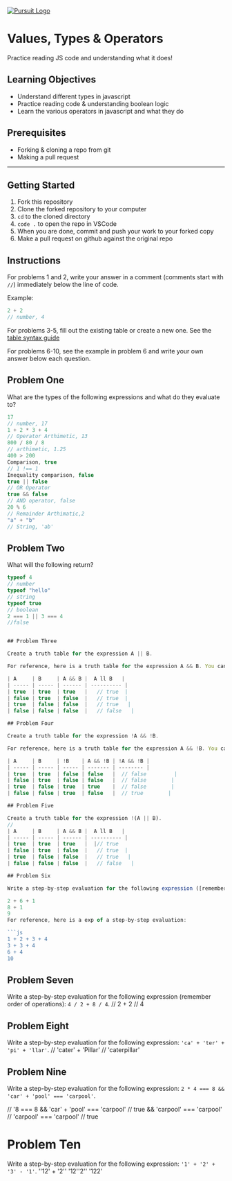 [![Pursuit Logo](https://avatars1.githubusercontent.com/u/5825944?s=200&v=4)](https://pursuit.org)

# Values, Types & Operators

Practice reading JS code and understanding what it does!

## Learning Objectives

- Understand different types in javascript
- Practice reading code & understanding boolean logic
- Learn the various operators in javascript and what they do

## Prerequisites

- Forking & cloning a repo from git
- Making a pull request

---

## Getting Started

1. Fork this repository
1. Clone the forked repository to your computer
1. `cd` to the cloned directory
1. `code .` to open the repo in VSCode
1. When you are done, commit and push your work to your forked copy
1. Make a pull request on github against the original repo

## Instructions

For problems 1 and 2, write your answer in a comment (comments start with `//`) immediately below the line of code.

Example:

```js
2 + 2
// number, 4
```

For problems 3-5, fill out the existing table or create a new one. See the [table syntax guide](https://www.markdownguide.org/extended-syntax#tables)

For problems 6-10, see the example in problem 6 and write your own answer below each question.



## Problem One

What are the types of the following expressions and what do they evaluate to?

```js
17
// number, 17
1 + 2 * 3 + 4
// Operator Arthimetic, 13
800 / 80 / 8
// arthimetic, 1.25    
400 > 200
Comparison, true
// 1 !== 1
Inequality comparison, false
true || false
// OR Operator
true && false
// AND operator, false
20 % 6
// Remainder Arthimatic,2
"a" + "b"
// String, 'ab'
```

## Problem Two

What will the following return?

```js
typeof 4
// number
typeof "hello"
// string
typeof true
// boolean
2 === 1 || 3 === 4
//false


## Problem Three

Create a truth table for the expression A || B.

For reference, here is a truth table for the expression A && B. You can fill out the last column. Don't worry about keeping the spacing exact.

| A     | B     | A && B |  A ll B   |
| ----- | ----- | ------ | ---------- |
| true  | true  | true   |   // true  |
| false | true  | false  |   // true  |
| true  | false | false  |   // true   |
| false | false | false  |   // false   |

## Problem Four

Create a truth table for the expression !A && !B.

For reference, here is a truth table for the expression A && !B. You can fill out the last column. Don't worry about keeping the spacing exact.

| A     | B     | !B    | A && !B | !A && !B |
| ----- | ----- | ----- | ------- | -------- |
| true  | true  | false | false   |  // false         |
| false | true  | false | false   |  // false        |
| true  | false | true  | true    |  // false        |
| false | false | true  | false   |  // true        |

## Problem Five

Create a truth table for the expression !(A || B).
//
| A     | B     | A && B |  A ll B   |
| ----- | ----- | ------ | ---------- |
| true  | true  | true   |  |// true
| false | true  | false  |   // true  |
| true  | false | false  |   // true   |
| false | false | false  |   // false   |

## Problem Six

Write a step-by-step evaluation for the following expression ([remember order of operations](https://www.mathsisfun.com/operation-order-pemdas.html)): `2 + 3 * 2 + 1`.

2 + 6 + 1
8 + 1
9
For reference, here is a exp of a step-by-step evaluation:

```js
1 + 2 + 3 + 4
3 + 3 + 4
6 + 4
10
```

## Problem Seven

Write a step-by-step evaluation for the following expression (remember order of operations): `4 / 2 + 8 / 4`.
// 2 + 2 
// 4
## Problem Eight

Write a step-by-step evaluation for the following expression: `'ca' + 'ter' + 'pi' + 'llar'`.
// 'cater' + 'Pillar'
// 'caterpillar'

## Problem Nine
Write a step-by-step evaluation for the following expression: `2 * 4 === 8 && 'car' + 'pool' === 'carpool'`.
 
 
 // '8 === 8 && 'car' + 'pool' === 'carpool'
// true && 'carpool' === 'carpool'
// 'carpool' === 'carpool'
// true

# Problem Ten

Write a step-by-step evaluation for the following expression: `'1' + '2' + '3' - '1'`.
''12' + '2''
'12''2''
'122'
